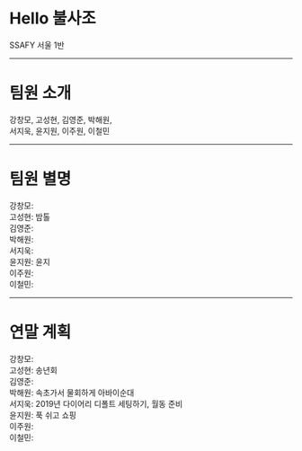 # Hello 불사조
SSAFY 서울 1반


---

# 팀원 소개
강창모, 고성현, 김영준, 박해원,<br>서지욱, 윤지원, 이주원, 이철민

---

# 팀원 별명
강창모: <br>
고성현: 밤톨<br>
김영준: <br>
박해원: <br>
서지욱: <br>
윤지원: 윤지<br>
이주원: <br>
이철민: 

---

# 연말 계획
강창모: <br>
고성현: 송년회<br>
김영준: <br>
박해원: 속초가서 물회하게 아바이순대<br>
서지욱: 2019년 다이어리 디폴트 세팅하기, 월동 준비<br>
윤지원: 푹 쉬고 쇼핑<br>
이주원: <br>
이철민: 

